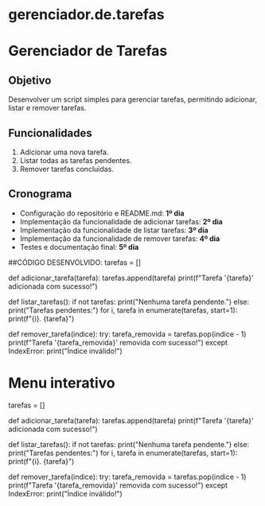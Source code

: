 ﻿# gerenciador.de.tarefas
# Gerenciador de Tarefas

## Objetivo
Desenvolver um script simples para gerenciar tarefas, permitindo adicionar, listar e remover tarefas.

## Funcionalidades
1. Adicionar uma nova tarefa.
2. Listar todas as tarefas pendentes.
3. Remover tarefas concluídas.

## Cronograma
-  Configuração do repositório e README.md: **1º dia**
-  Implementação da funcionalidade de adicionar tarefas: **2º dia**
-  Implementação da funcionalidade de listar tarefas: **3º dia**
-  Implementação da funcionalidade de remover tarefas: **4º dia**
-  Testes e documentação final: **5º dia**



##CÓDIGO DESENVOLVIDO:
tarefas = []

def adicionar_tarefa(tarefa):
    tarefas.append(tarefa)
    print(f"Tarefa '{tarefa}' adicionada com sucesso!")

def listar_tarefas():
    if not tarefas:
        print("Nenhuma tarefa pendente.")
    else:
        print("Tarefas pendentes:")
        for i, tarefa in enumerate(tarefas, start=1):
            print(f"{i}. {tarefa}")

def remover_tarefa(indice):
    try:
        tarefa_removida = tarefas.pop(indice - 1)
        print(f"Tarefa '{tarefa_removida}' removida com sucesso!")
    except IndexError:
        print("Índice inválido!")

# Menu interativo
tarefas = []

def adicionar_tarefa(tarefa):
    tarefas.append(tarefa)
    print(f"Tarefa '{tarefa}' adicionada com sucesso!")

def listar_tarefas():
    if not tarefas:
        print("Nenhuma tarefa pendente.")
    else:
        print("Tarefas pendentes:")
        for i, tarefa in enumerate(tarefas, start=1):
            print(f"{i}. {tarefa}")

def remover_tarefa(indice):
    try:
        tarefa_removida = tarefas.pop(indice - 1)
        print(f"Tarefa '{tarefa_removida}' removida com sucesso!")
    except IndexError:
        print("Índice inválido!")

